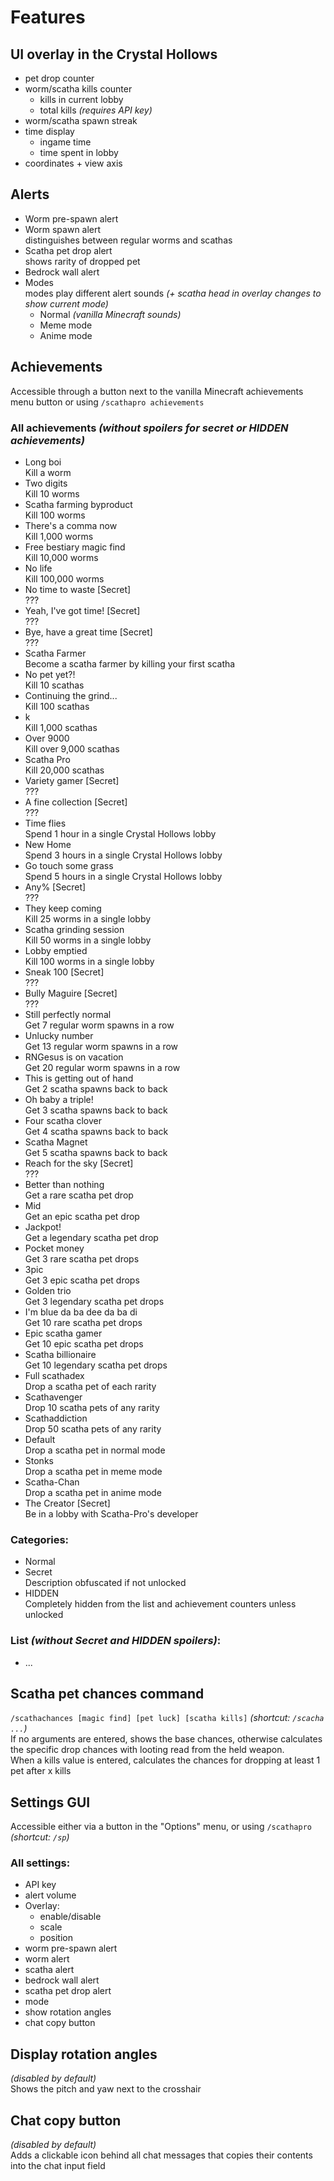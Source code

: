 # Features

## UI overlay in the Crystal Hollows

- pet drop counter
- worm/scatha kills counter
   - kills in current lobby
   - total kills *(requires API key)*
- worm/scatha spawn streak
- time display
   - ingame time
   - time spent in lobby
- coordinates + view axis

## Alerts

- Worm pre-spawn alert
- Worm spawn alert  
   distinguishes between regular worms and scathas
- Scatha pet drop alert    
   shows rarity of dropped pet
- Bedrock wall alert
- Modes  
   modes play different alert sounds *(+ scatha head in overlay changes to show current mode)*
   - Normal *(vanilla Minecraft sounds)*
   - Meme mode
   - Anime mode

## Achievements

Accessible through a button next to the vanilla Minecraft achievements menu button or using `/scathapro achievements`  

### All achievements *(without spoilers for secret or HIDDEN achievements)*

- Long boi  
   Kill a worm
- Two digits  
   Kill 10 worms
- Scatha farming byproduct  
   Kill 100 worms
- There's a comma now  
   Kill 1,000 worms
- Free bestiary magic find  
   Kill 10,000 worms
- No life  
   Kill 100,000 worms
- No time to waste \[Secret\]  
   ???
- Yeah, I've got time! \[Secret\]  
   ???
- Bye, have a great time \[Secret\]  
   ???
- Scatha Farmer  
   Become a scatha farmer by killing your first scatha
- No pet yet?!  
   Kill 10 scathas
- Continuing the grind...  
   Kill 100 scathas
- k  
   Kill 1,000 scathas
- Over 9000  
   Kill over 9,000 scathas
- Scatha Pro  
   Kill 20,000 scathas
- Variety gamer \[Secret\]  
   ???
- A fine collection \[Secret\]  
   ???
- Time flies  
   Spend 1 hour in a single Crystal Hollows lobby
- New Home  
   Spend 3 hours in a single Crystal Hollows lobby
- Go touch some grass  
   Spend 5 hours in a single Crystal Hollows lobby
- Any% \[Secret\]  
   ???
- They keep coming  
   Kill 25 worms in a single lobby
- Scatha grinding session  
   Kill 50 worms in a single lobby
- Lobby emptied  
   Kill 100 worms in a single lobby
- Sneak 100 \[Secret\]  
   ???
- Bully Maguire \[Secret\]  
   ???
- Still perfectly normal  
   Get 7 regular worm spawns in a row
- Unlucky number  
   Get 13 regular worm spawns in a row
- RNGesus is on vacation  
   Get 20 regular worm spawns in a row
- This is getting out of hand  
   Get 2 scatha spawns back to back
- Oh baby a triple!  
   Get 3 scatha spawns back to back
- Four scatha clover  
   Get 4 scatha spawns back to back
- Scatha Magnet  
   Get 5 scatha spawns back to back
- Reach for the sky \[Secret\]  
   ???
- Better than nothing  
   Get a rare scatha pet drop
- Mid  
   Get an epic scatha pet drop
- Jackpot!  
   Get a legendary scatha pet drop
- Pocket money  
   Get 3 rare scatha pet drops
- 3pic  
   Get 3 epic scatha pet drops
- Golden trio  
   Get 3 legendary scatha pet drops
- I'm blue da ba dee da ba di  
   Get 10 rare scatha pet drops
- Epic scatha gamer  
   Get 10 epic scatha pet drops
- Scatha billionaire  
   Get 10 legendary scatha pet drops
- Full scathadex  
   Drop a scatha pet of each rarity
- Scathavenger  
   Drop 10 scatha pets of any rarity
- Scathaddiction  
   Drop 50 scatha pets of any rarity
- Default  
   Drop a scatha pet in normal mode
- Stonks  
   Drop a scatha pet in meme mode
- Scatha-Chan  
   Drop a scatha pet in anime mode
- The Creator \[Secret\]  
   Be in a lobby with Scatha-Pro's developer

### Categories:
- Normal
- Secret  
   Description obfuscated if not unlocked
- HIDDEN  
   Completely hidden from the list and achievement counters unless unlocked

### List *(without Secret and HIDDEN spoilers)*:

- ...

## Scatha pet chances command

`/scathachances [magic find] [pet luck] [scatha kills]` *(shortcut: `/scacha ...`)*  
If no arguments are entered, shows the base chances, otherwise calculates the specific drop chances with looting read from the held weapon.  
When a kills value is entered, calculates the chances for dropping at least 1 pet after x kills

## Settings GUI

Accessible either via a button in the "Options" menu, or using `/scathapro` *(shortcut: `/sp`)*  
  
### All settings:
- API key
- alert volume
- Overlay:
   - enable/disable
   - scale
   - position
- worm pre-spawn alert
- worm alert
- scatha alert
- bedrock wall alert
- scatha pet drop alert
- mode
- show rotation angles
- chat copy button

## Display rotation angles

*(disabled by default)*  
Shows the pitch and yaw next to the crosshair

## Chat copy button

*(disabled by default)*  
Adds a clickable icon behind all chat messages that copies their contents into the chat input field